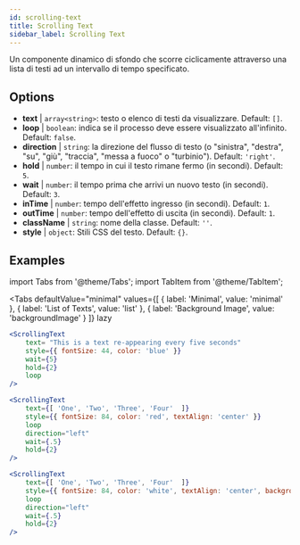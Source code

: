 ```yaml
---
id: scrolling-text
title: Scrolling Text
sidebar_label: Scrolling Text
---
```


Un componente dinamico di sfondo che scorre ciclicamente attraverso una lista di testi ad un intervallo di tempo specificato.

## Options

* __text__ | `array<string>`: testo o elenco di testi da visualizzare. Default: `[]`.
* __loop__ | `boolean`: indica se il processo deve essere visualizzato all'infinito. Default: `false`.
* __direction__ | `string`: la direzione del flusso di testo (o "sinistra", "destra", "su", "giù", "traccia", "messa a fuoco" o "turbinio"). Default: `'right'`.
* __hold__ | `number`: il tempo in cui il testo rimane fermo (in secondi). Default: `5`.
* __wait__ | `number`: il tempo prima che arrivi un nuovo testo (in secondi). Default: `3`.
* __inTime__ | `number`: tempo dell'effetto ingresso (in secondi). Default: `1`.
* __outTime__ | `number`: tempo dell'effetto di uscita (in secondi). Default: `1`.
* __className__ | `string`: nome della classe. Default: `''`.
* __style__ | `object`: Stili CSS del testo. Default: `{}`.


## Examples


import Tabs from '@theme/Tabs';
import TabItem from '@theme/TabItem';

<Tabs
    defaultValue="minimal"
    values={[
        { label: 'Minimal', value: 'minimal' },
        { label: 'List of Texts', value: 'list' },
        { label: 'Background Image', value: 'backgroundImage' }
    ]}
    lazy
>

<TabItem value="minimal">

```jsx live
<ScrollingText
    text= "This is a text re-appearing every five seconds"
    style={{ fontSize: 44, color: 'blue' }}
    wait={5}
    hold={2}
    loop
/>
```

</TabItem>

<TabItem value="list">

```jsx live
<ScrollingText
    text={[ 'One', 'Two', 'Three', 'Four'  ]}
    style={{ fontSize: 84, color: 'red', textAlign: 'center' }}
    loop
    direction="left"
    wait={.5}
    hold={2}
/>
```

</TabItem>

<TabItem value="backgroundImage">

```jsx live
<ScrollingText
    text={[ 'One', 'Two', 'Three', 'Four'  ]}
    style={{ fontSize: 84, color: 'white', textAlign: 'center', backgroundImage: 'url(https://bit.ly/3qlRgoR)', backgroundSize: '1200px 200px' }}
    loop
    direction="left"
    wait={.5}
    hold={2}
/>
```

</TabItem>

</Tabs>
